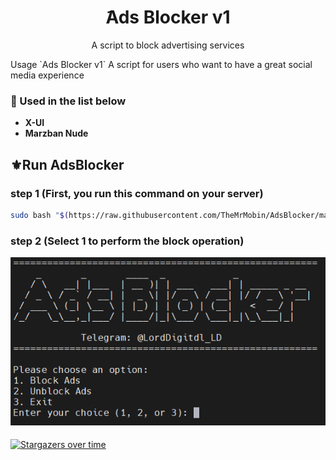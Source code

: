 <h1 align="center"/>َAds Blocker v1</h1>
<p align="center">
    A script to block advertising services
</p>
Usage
`Ads Blocker v1`
A script for users who want to have a great social media experience

####
### 📜 Used in the list below
  - **X-UI**
  - **Marzban Nude**
####
## ⚜️Run AdsBlocker 

### step 1 (First, you run this command on your server)
```bash
sudo bash "$(https://raw.githubusercontent.com/TheMrMobin/AdsBlocker/main/adsinstall.sh)"
```
####
### step 2 (Select 1 to perform the block operation)
![GitHub Logo](https://raw.githubusercontent.com/TheMrMobin/AdsBlocker/main/Data/img-main.png)
####
[![Stargazers over time](https://starchart.cc/TheMrMobin/AdsBlocker.svg?variant=adaptive)](https://starchart.cc/TheMrMobin/AdsBlocker)
